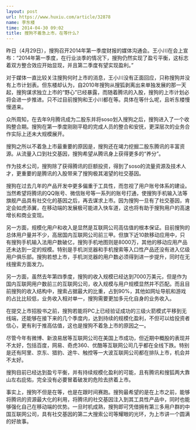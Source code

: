 ```yaml
---
layout: post
url: https://www.huxiu.com/article/32878
name: 李东楼
time: 2014-04-30 09:02
title: 搜狗不着急上市，在等什么?
---
```

昨日（4月29日），搜狗召开2014年第一季度财报的媒体沟通会。王小川在会上宣布：“2014年第一季度，在行业淡季的情况下，搜狗仍然实现了盈亏平衡，这标志着双方整合效应开始显现，并且第二季度有望实现盈利。”

对于媒体一直比较关注搜狗何时上市的消息，王小川没有正面回应，只称搜狗并没有上市计划表。但东楼却认为，自2010年搜狗从搜狐剥离出来单独发展的那一天起，搜狗谋求独立上市的“野心”已经暴露，而随着腾讯的入股，搜狗的上市计划必将会进一步推进。只不过目前搜狗和王小川都在等。具体在等什么呢，且听东楼慢慢道来。

众所周知，在去年9月腾讯成为二股东并将soso划入搜狗之后，搜狗进入了一个收购整合期。搜狗在第一季度刚刚平稳的完成人员的整合和安抚，更深层次的业务合作实际上还未大规模展开。

搜狗之所以不着急上市最重要的原因是，搜狗还在竭力挖掘二股东腾讯的丰富资源。从流量入口到社交基因，搜狗希望从腾讯身上获得更多的“养分”。

作为技术公司，搜狗除了获得腾讯的巨额投资，得到了soso的流量资源及技术人才，更重要的是腾讯的入股带来了搜狗极其渴望的社交基因。

搜狗在过去几年的产品开发中更多偏重于工具性，而忽视了用户账号体系的建设。当然希望将腾讯的QQ账号、微信账号等一系列的账号打通，使搜狗手机输入法等旗舰产品具有社交化的基因之后，再去谋求上市。因为搜狗一旦有了社交基因，肯定会如虎添翼，在移动端的发展极可能进入快车道，这也将有助于搜狗用户的高速增长和商业变现。

另一方面，规模化用户和收入是显然是互联网公司高估值的根本保证。目前搜狗的总体用户量并不少，高居国内互联网公司前三甲。但旗下近10款移动应用中，只有搜狗手机输入法用户数破亿，搜狗手机地图则是8000万，其他的移动应用产品还未达到一定的规模。特别是手机浏览器和手机搜索等入口性产品还没有进入亿级用户俱乐部。搜狗若想上市，手机浏览器的用户数必须得到进一步提升，同时在无线搜索方面发力。

另一方面，虽然去年第四季度，搜狗的收入规模已经达到7000万美元，但是作为国内互联网用户数前三的互联网公司，收入规模与用户规模显然并不匹配。而且目前搜狗的收入结构中，搜索占据最大的比重，占到90%，其他如网址导航和游戏的占比比较低，业务收入相对单一，搜狗需要更加多元化自身的业务收入。

在提交上市招股书之前，搜狗若能将PC上已经验证成功的三级火箭模式平移到无线端，还能够在接下来的几个季度内，达到持续的规模化盈利，不但可以给投资者信心，更有利于推高估值，这也是搜狗不着急上市的原因之一。

尽管今年有微博、新浪易居等互联网公司在美国上市成功，但近期中概股的表现并不太好，包括百度，网易、奇虎360、优酷等互联网公司几乎都在全线下跌。特别是还有阿里、京东、猎豹、途牛、触控等一大波互联网公司都在排队上市，机会并不太好。

搜狗目前已经达到盈亏平衡，并有持续规模化盈利的可能，且有腾讯和搜狐两大靠山左右庇佑，完全没有必要冒着破发的危险去挤着上市。

事实上，搜狗不但是在等，也是在跟时间赛跑。搜狗最希望的是在上市之前，能够将腾讯的资源最大化的利用，将腾讯的社交基因注入到其工具性产品中，同时也能够强化自己在移动端的优势。一旦时机成熟，搜狗即可凭借拥有第三多用户群的中国互联网公司，具有社交基因的第二大搜索公司等耀眼的光环，为上市讲一个圆满的好故事。

